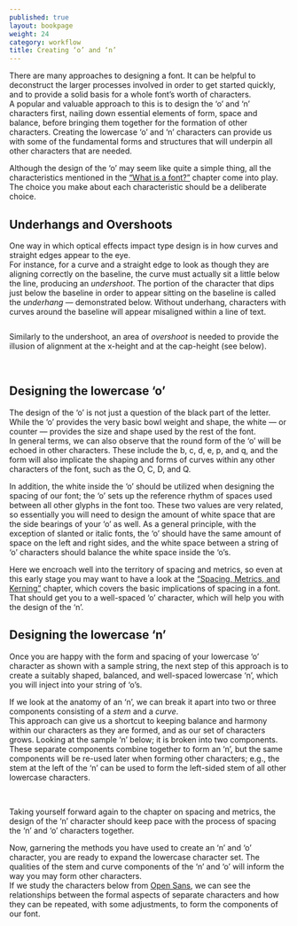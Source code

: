 ```yaml
---
published: true
layout: bookpage
weight: 24
category: workflow
title: Creating ‘o’ and ‘n’
---
```


There are many approaches to designing a font. It can be helpful to deconstruct the larger processes
involved in order to get started quickly, and to provide a solid basis for a whole font’s worth of
characters.  
A popular and valuable approach to this is to design the ‘o’ and ‘n’ characters first, nailing down
essential elements of form, space and balance, before bringing them together for the formation of
other characters. Creating the lowercase ‘o’ and ‘n’ characters can provide us with some of the
fundamental forms and structures that will underpin all other characters that are needed.

Although the design of the ‘o’ may seem like quite a simple thing, all the characteristics mentioned
in the [“What is a font?”] chapter come into play. The choice you make about each characteristic
should be a deliberate choice.

## Underhangs and Overshoots

One way in which optical effects impact type design is in how curves and straight edges appear to
the eye.  
For instance, for a curve and a straight edge to look as though they are aligning correctly on the
baseline, the curve must actually sit a little below the line, producing an *undershoot*. The
portion of the character that dips just below the baseline in order to appear sitting on the
baseline is called the *underhang* &mdash; demonstrated below. Without underhang, characters with
curves around the baseline will appear misaligned within a line of text.

<img src="images/underhang1.png" alt>

Similarly to the undershoot, an area of *overshoot* is needed to provide the illusion of alignment
at the x-height and at the cap-height (see below).

<img src="images/nox-opensans.png" alt>

<img src="images/nox-merriw_1.png" alt>

## Designing the lowercase ‘o’

The design of the ‘o’ is not just a question of the black part of the letter. While the ‘o’ provides
the very basic bowl weight and shape, the white &mdash; or counter &mdash; provides the size and
shape used by the rest of the font.  
In general terms, we can also observe that the round form of the ‘o’ will be echoed in other
characters. These include the b, c, d, e, p, and q, and the form will also implicate the shaping and
forms of curves within any other characters of the font, such as the O, C, D, and Q.

In addition, the white inside the ‘o’ should be utilized when designing the spacing of our font; the
‘o’ sets up the reference rhythm of spaces used between all other glyphs in the font too. These two
values are very related, so essentially you will need to design the amount of white space that are
the side bearings of your ‘o’ as well. As a general principle, with the exception of slanted or
italic fonts, the ‘o’ should have the same amount of space on the left and right sides, and the
white space between a string of ‘o’ characters should balance the white space inside the ‘o’s.

Here we encroach well into the territory of spacing and metrics, so even at this early stage you
may want to have a look at the [“Spacing, Metrics, and Kerning”] chapter, which covers the basic
implications of spacing in a font.  
That should get you to a well-spaced ‘o’ character, which will help you with the design of the ‘n’.

## Designing the lowercase ‘n’

Once you are happy with the form and spacing of your lowercase ‘o’ character as shown with a sample
string, the next step of this approach is to create a suitably shaped, balanced, and well-spaced
lowercase ‘n’, which you will inject into your string of ‘o’s.

If we look at the anatomy of an ‘n’, we can break it apart into two or three components consisting of a <i>stem</i> and a <i>curve</i>.  
This approach can give us a shortcut to keeping balance and harmony within our characters as they
are formed, and as our set of characters grows. Looking at the sample ‘n’ below; it is broken into
two components. These separate components combine together to form an ‘n’, but the same components
will be re-used later when forming other characters; e.g., the stem at the left of the ‘n’ can be
used to form the left-sided stem of all other lowercase characters.

<img src="images/n-compo-2.png" alt>

<img src="images/n-compo-1_1.png" alt>

Taking yourself forward again to the chapter on spacing and metrics, the design of the ‘n’ character
should keep pace with the process of spacing the ‘n’ and ‘o’ characters together.

Now, garnering the methods you have used to create an ‘n’ and ‘o’ character, you are ready to expand
the lowercase character set. The qualities of the stem and curve components of the ‘n’ and ‘o’ will
inform the way you may form other characters.  
If we study the characters below from [Open Sans], we can see the relationships between the formal
aspects of separate characters and how they can be repeated, with some adjustments, to form the
components of our font.

<img src="images/h-m-n-curves.png" alt>

<img src="images/b-c-d-e-curves.png" alt>

<img src="images/i-j-t-f-curves.png" alt>

[“What is a font?”]: What_Is_a_Font.html
[“Spacing, Metrics, and Kerning”]: Spacing_Metrics_and_Kerning.html
[Open Sans]: http://opensans.com/
